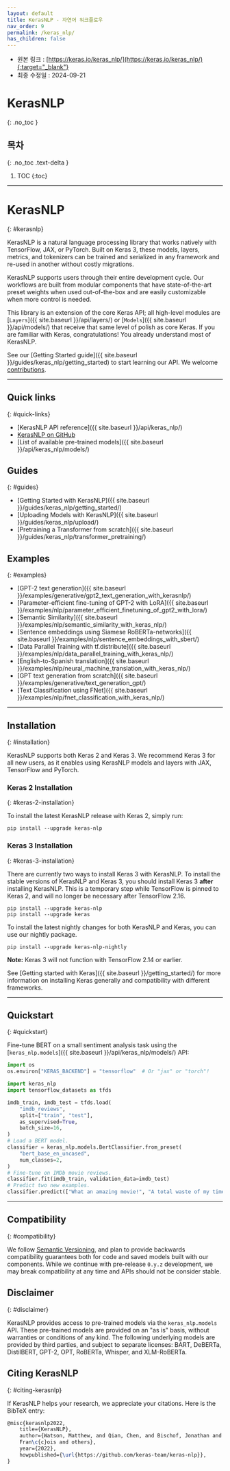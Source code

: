 ```yaml
---
layout: default
title: KerasNLP - 자연어 워크플로우
nav_order: 9
permalink: /keras_nlp/
has_children: false
---
```


* 원본 링크 : [https://keras.io/keras_nlp/](https://keras.io/keras_nlp/){:target="_blank"}
* 최종 수정일 : 2024-09-21

# KerasNLP
{: .no_toc }

## 목차
{: .no_toc .text-delta }

1. TOC
{:toc}

---

# KerasNLP
{: #kerasnlp}
<!-- # KerasNLP -->

KerasNLP is a natural language processing library that works natively with TensorFlow, JAX, or PyTorch. Built on Keras 3, these models, layers, metrics, and tokenizers can be trained and serialized in any framework and re-used in another without costly migrations.

KerasNLP supports users through their entire development cycle. Our workflows are built from modular components that have state-of-the-art preset weights when used out-of-the-box and are easily customizable when more control is needed.

This library is an extension of the core Keras API; all high-level modules are [`Layers`]({{ site.baseurl }}/api/layers/) or [`Models`]({{ site.baseurl }}/api/models/) that receive that same level of polish as core Keras. If you are familiar with Keras, congratulations! You already understand most of KerasNLP.

See our [Getting Started guide]({{ site.baseurl }}/guides/keras_nlp/getting_started) to start learning our API. We welcome [contributions](https://github.com/keras-team/keras-nlp/blob/master/CONTRIBUTING.md).

------------------------------------------------------------------------

## Quick links
{: #quick-links}
<!-- ## Quick links -->

-   [KerasNLP API reference]({{ site.baseurl }}/api/keras_nlp/)
-   [KerasNLP on GitHub](https://github.com/keras-team/keras-nlp)
-   [List of available pre-trained models]({{ site.baseurl }}/api/keras_nlp/models/)

## Guides
{: #guides}
<!-- ## Guides -->

-   [Getting Started with KerasNLP]({{ site.baseurl }}/guides/keras_nlp/getting_started/)
-   [Uploading Models with KerasNLP]({{ site.baseurl }}/guides/keras_nlp/upload/)
-   [Pretraining a Transformer from scratch]({{ site.baseurl }}/guides/keras_nlp/transformer_pretraining/)

## Examples
{: #examples}
<!-- ## Examples -->

-   [GPT-2 text generation]({{ site.baseurl }}/examples/generative/gpt2_text_generation_with_kerasnlp/)
-   [Parameter-efficient fine-tuning of GPT-2 with LoRA]({{ site.baseurl }}/examples/nlp/parameter_efficient_finetuning_of_gpt2_with_lora/)
-   [Semantic Similarity]({{ site.baseurl }}/examples/nlp/semantic_similarity_with_keras_nlp/)
-   [Sentence embeddings using Siamese RoBERTa-networks]({{ site.baseurl }}/examples/nlp/sentence_embeddings_with_sbert/)
-   [Data Parallel Training with tf.distribute]({{ site.baseurl }}/examples/nlp/data_parallel_training_with_keras_nlp/)
-   [English-to-Spanish translation]({{ site.baseurl }}/examples/nlp/neural_machine_translation_with_keras_nlp/)
-   [GPT text generation from scratch]({{ site.baseurl }}/examples/generative/text_generation_gpt/)
-   [Text Classification using FNet]({{ site.baseurl }}/examples/nlp/fnet_classification_with_keras_nlp/)

------------------------------------------------------------------------

## Installation
{: #installation}
<!-- ## Installation -->

KerasNLP supports both Keras 2 and Keras 3. We recommend Keras 3 for all new users, as it enables using KerasNLP models and layers with JAX, TensorFlow and PyTorch.

### Keras 2 Installation
{: #keras-2-installation}
<!-- ### Keras 2 Installation -->

To install the latest KerasNLP release with Keras 2, simply run:

```shell
pip install --upgrade keras-nlp
```

### Keras 3 Installation
{: #keras-3-installation}
<!-- ### Keras 3 Installation -->

There are currently two ways to install Keras 3 with KerasNLP. To install the stable versions of KerasNLP and Keras 3, you should install Keras 3 **after** installing KerasNLP. This is a temporary step while TensorFlow is pinned to Keras 2, and will no longer be necessary after TensorFlow 2.16.

```shell
pip install --upgrade keras-nlp
pip install --upgrade keras
```

To install the latest nightly changes for both KerasNLP and Keras, you can use our nightly package.

```shell
pip install --upgrade keras-nlp-nightly
```

**Note:** Keras 3 will not function with TensorFlow 2.14 or earlier.

See [Getting started with Keras]({{ site.baseurl }}/getting_started/) for more information on installing Keras generally and compatibility with different frameworks.

------------------------------------------------------------------------

## Quickstart
{: #quickstart}
<!-- ## Quickstart -->

Fine-tune BERT on a small sentiment analysis task using the [`keras_nlp.models`]({{ site.baseurl }}/api/keras_nlp/models/) API:

```python
import os
os.environ["KERAS_BACKEND"] = "tensorflow"  # Or "jax" or "torch"!

import keras_nlp
import tensorflow_datasets as tfds

imdb_train, imdb_test = tfds.load(
    "imdb_reviews",
    split=["train", "test"],
    as_supervised=True,
    batch_size=16,
)
# Load a BERT model.
classifier = keras_nlp.models.BertClassifier.from_preset(
    "bert_base_en_uncased", 
    num_classes=2,
)
# Fine-tune on IMDb movie reviews.
classifier.fit(imdb_train, validation_data=imdb_test)
# Predict two new examples.
classifier.predict(["What an amazing movie!", "A total waste of my time."])
```

------------------------------------------------------------------------

## Compatibility
{: #compatibility}
<!-- ## Compatibility -->

We follow [Semantic Versioning](https://semver.org/), and plan to provide backwards compatibility guarantees both for code and saved models built with our components. While we continue with pre-release `0.y.z` development, we may break compatibility at any time and APIs should not be consider stable.

## Disclaimer
{: #disclaimer}
<!-- ## Disclaimer -->

KerasNLP provides access to pre-trained models via the `keras_nlp.models` API. These pre-trained models are provided on an "as is" basis, without warranties or conditions of any kind. The following underlying models are provided by third parties, and subject to separate licenses: BART, DeBERTa, DistilBERT, GPT-2, OPT, RoBERTa, Whisper, and XLM-RoBERTa.

## Citing KerasNLP
{: #citing-kerasnlp}
<!-- ## Citing KerasNLP -->

If KerasNLP helps your research, we appreciate your citations. Here is the BibTeX entry:

```latex
@misc{kerasnlp2022,
    title={KerasNLP},
    author={Watson, Matthew, and Qian, Chen, and Bischof, Jonathan and Chollet, 
    Fran\c{c}ois and others},
    year={2022},
    howpublished={\url{https://github.com/keras-team/keras-nlp}},
}
```
